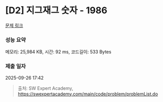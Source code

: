 # [D2] 지그재그 숫자 - 1986 

[문제 링크](https://swexpertacademy.com/main/code/problem/problemDetail.do?contestProbId=AV5PxmBqAe8DFAUq) 

### 성능 요약

메모리: 25,984 KB, 시간: 92 ms, 코드길이: 533 Bytes

### 제출 일자

2025-09-26 17:42



> 출처: SW Expert Academy, https://swexpertacademy.com/main/code/problem/problemList.do